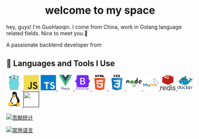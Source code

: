 <h1 align="center">welcome to my space</h1>
hey, guys! I'm GuoHaoqin. I come from China, work in Golang language related fields. Nice to meet you.👋

<p>A passionate backtend developer from </p>
<h2>🚀 Languages and Tools I Use</h2>
<a target="" href="" style="">
  <img src="https://raw.githubusercontent.com/devicons/devicon/master/icons/go/go-original.svg" alt="" width="42" height="42" />
</a>
<a target="" href="" style="">
  <img src="https://raw.githubusercontent.com/devicons/devicon/master/icons/javascript/javascript-original.svg" alt="" width="42" height="42" />
</a>
<a target="" href="" style="">
  <img src="https://raw.githubusercontent.com/devicons/devicon/master/icons/typescript/typescript-original.svg" alt="" width="42" height="42" />
</a>
<a target="" href="" style="">
  <img src="https://raw.githubusercontent.com/devicons/devicon/master/icons/vuejs/vuejs-original-wordmark.svg" alt="" width="42" height="42" />
</a>
<a target="" href="" style="">
  <img src="https://raw.githubusercontent.com/devicons/devicon/master/icons/bootstrap/bootstrap-plain-wordmark.svg" alt="" width="42" height="42" />
</a>
<a target="" href="" style="">
  <img src="https://raw.githubusercontent.com/devicons/devicon/master/icons/html5/html5-original-wordmark.svg" alt="" width="42" height="42" />
</a>
<a target="" href="" style="">
  <img src="https://raw.githubusercontent.com/devicons/devicon/master/icons/css3/css3-original-wordmark.svg" alt="" width="42" height="42" />
</a>
<a target="" href="" style="">
  <img src="https://raw.githubusercontent.com/devicons/devicon/master/icons/nodejs/nodejs-original-wordmark.svg" alt="" width="42" height="42" />
</a>
<a target="" href="" style="">
  <img src="https://raw.githubusercontent.com/devicons/devicon/master/icons/mysql/mysql-original-wordmark.svg" alt="" width="42" height="42" />
</a>
<a target="" href="" style="">
  <img src="https://raw.githubusercontent.com/devicons/devicon/master/icons/redis/redis-original-wordmark.svg" alt="" width="42" height="42" />
</a>
<a target="" href="" style="">
  <img src="https://raw.githubusercontent.com/devicons/devicon/master/icons/docker/docker-original-wordmark.svg" alt="" width="42" height="42" />
</a>
<a target="" href="" style="">
  <img src="https://raw.githubusercontent.com/devicons/devicon/master/icons/linux/linux-original.svg" alt="" width="42" height="42" />
</a>
<a target="" href="" style="">
  <img src="https://www.vectorlogo.zone/logos/git-scm/git-scm-icon.svg" alt="" width="42" height="42" />
</a>
<p></p>

[![贡献统计](https://github-readme-stats.vercel.app/api?username=451008604&show_icons=true&count_private=true&locale=en&hide=prs&hide_title=true&include_all_commits=true&theme=ambient_gradient&card_width=500&hide_border=true)]()

[![常用语言](https://github-readme-stats.vercel.app/api/top-langs/?username=451008604&layout=compact&hide_title=false&locale=en&card_width=500&theme=ambient_gradient&hide_border=true)]()


<!-- <a href="">
  <img align="center" src="https://github-readme-stats.vercel.app/api/pin/?username=451008604&repo=nets&theme=default&hide_border=true" />
</a>
<a href="">
  <img align="center" src="https://github-readme-stats.vercel.app/api/pin/?username=451008604&repo=netsFrame&theme=default&hide_border=true" />
</a>
<a href="">
  <img align="center" src="https://github-readme-stats.vercel.app/api/pin/?username=451008604&repo=configure&theme=default&hide_border=true" />
</a>
<a href="">
  <img align="center" src="https://github-readme-stats.vercel.app/api/pin/?username=panjf2000&repo=gnet&theme=default&hide_border=true" />
</a>
<a href="">
  <img align="center" src="https://github-readme-stats.vercel.app/api/pin/?username=451008604&repo=gin-vue-admin&theme=default&hide_border=true" />
</a> -->
